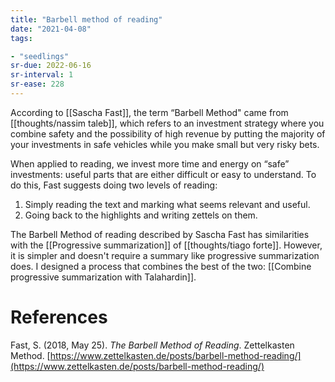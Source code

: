 ```yaml
---
title: "Barbell method of reading"
date: "2021-04-08"
tags:

- "seedlings"
sr-due: 2022-06-16
sr-interval: 1
sr-ease: 228
---
```


According to [[Sascha Fast]], the term “Barbell Method" came from [[thoughts/nassim taleb]], which refers to an investment strategy where you combine safety and the possibility of high revenue by putting the majority of your investments in safe vehicles while you make small but very risky bets.

When applied to reading, we invest more time and energy on “safe” investments: useful parts that are either difficult or easy to understand. To do this, Fast suggests doing two levels of reading:
1. Simply reading the text and marking what seems relevant and useful.
2. Going back to the highlights and writing zettels on them.

The Barbell Method of reading described by Sascha Fast has similarities with the [[Progressive summarization]] of [[thoughts/tiago forte]]. However, it is simpler and doesn't require a summary like progressive summarization does. I designed a process that combines the best of the two: [[Combine progressive summarization with Talahardin]].

# References

Fast, S. (2018, May 25). *The Barbell Method of Reading*. Zettelkasten Method. [https://www.zettelkasten.de/posts/barbell-method-reading/](https://www.zettelkasten.de/posts/barbell-method-reading/)